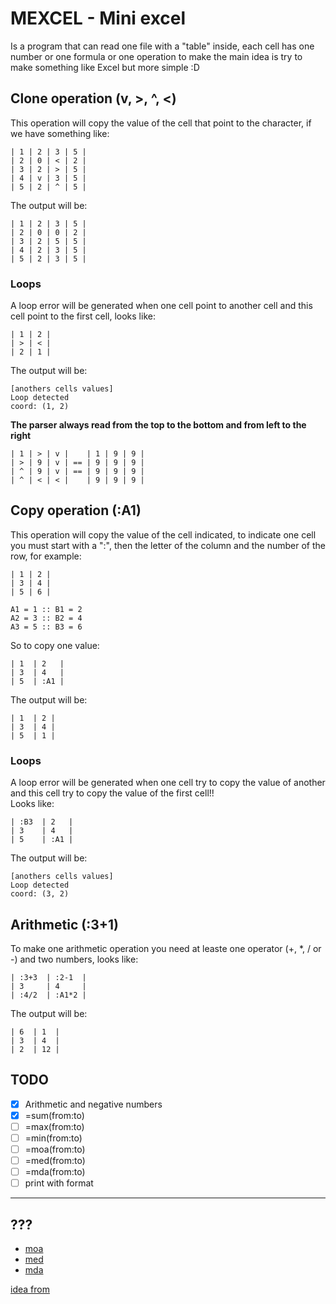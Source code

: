 # MEXCEL - Mini excel

Is a program that can read one file with a "table" inside, each cell has one number or one formula or one operation to make
the main idea is try to make something like Excel but more simple :D

## Clone operation (v, >, ^, <)

This operation will copy the value of the cell that point to the character, if we have something like:
```
| 1 | 2 | 3 | 5 |
| 2 | 0 | < | 2 |
| 3 | 2 | > | 5 |
| 4 | v | 3 | 5 |
| 5 | 2 | ^ | 5 |
```
The output will be:
```
| 1 | 2 | 3 | 5 |
| 2 | 0 | 0 | 2 |
| 3 | 2 | 5 | 5 |
| 4 | 2 | 3 | 5 |
| 5 | 2 | 3 | 5 |
```

### Loops

A loop error will be generated when one cell point to another cell and this cell point to the first cell, looks like:

```
| 1 | 2 |
| > | < |
| 2 | 1 |
```

The output will be:
```
[anothers cells values]
Loop detected
coord: (1, 2)
```

**The parser always read from the top to the bottom and from left to the right**

```
| 1 | > | v |    | 1 | 9 | 9 |
| > | 9 | v | == | 9 | 9 | 9 |
| ^ | 9 | v | == | 9 | 9 | 9 |
| ^ | < | < |    | 9 | 9 | 9 |
```

## Copy operation (:A1)

This operation will copy the value of the cell indicated, to indicate one cell you must start with a ":", then the letter of the column and the number of the row, for example:

```
| 1 | 2 |
| 3 | 4 |
| 5 | 6 |

A1 = 1 :: B1 = 2
A2 = 3 :: B2 = 4
A3 = 5 :: B3 = 6
```

So to copy one value:

```
| 1  | 2   |
| 3  | 4   |
| 5  | :A1 |
```

The output will be:

```
| 1  | 2 |
| 3  | 4 |
| 5  | 1 |
```

### Loops

A loop error will be generated when one cell try to copy the value of another and this cell try to copy the value of the first cell!!
<br/>
Looks like:
```
| :B3  | 2   |
| 3    | 4   |
| 5    | :A1 |
```

The output will be:

```
[anothers cells values]
Loop detected
coord: (3, 2)
```

## Arithmetic (:3+1)

To make one arithmetic operation you need at leaste one operator (+, *, / or -) and two numbers, looks like:
```
| :3+3  | :2-1  |
| 3     | 4     |
| :4/2  | :A1*2 |
```

The output will be:
```
| 6  | 1  |
| 3  | 4  |
| 2  | 12 |
```

## TODO
- [x] Arithmetic and negative numbers
- [x] =sum(from:to)
- [ ] =max(from:to)
- [ ] =min(from:to)
- [ ] =moa(from:to)
- [ ] =med(from:to)
- [ ] =mda(from:to)
- [ ] print with format

---

## ???

- [moa](https://es.wikipedia.org/wiki/Moda_(estad%C3%ADstica))
- [med](https://es.wikipedia.org/wiki/Media_(matem%C3%A1ticas))
- [mda](https://es.wikipedia.org/wiki/Mediana_(estad%C3%ADstica)#:~:text=En%20el%20%C3%A1mbito%20de%20la,un%20conjunto%20de%20datos%20ordenados.)

[idea from](https://github.com/tsoding/minicel)
